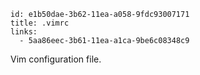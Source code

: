 ```
id: e1b50dae-3b62-11ea-a058-9fdc93007171
title: .vimrc
links: 
  - 5aa86eec-3b61-11ea-a1ca-9be6c08348c9 
```

Vim configuration file.
